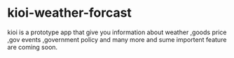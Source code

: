 # kioi-weather-forcast
kioi is a prototype app that give you information about  weather ,goods price ,gov events ,government policy and many more and sume importent feature are coming soon. 

